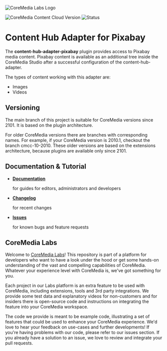 ![CoreMedia Labs Logo](https://documentation.coremedia.com/badges/banner_coremedia_labs_wide.png "CoreMedia Labs Logo")

![CoreMedia Content Cloud Version](https://img.shields.io/static/v1?message=2310&label=CoreMedia%20Content%20Cloud&style=for-the-badge&labelColor=666666&color=672779 "This badge shows the CoreMedia version this project is compatible with. 
Please read the versioning section of the project to see what other CoreMedia versions are supported and how to find them.")
![Status](https://img.shields.io/static/v1?message=inactive&label=Status&style=for-the-badge&labelColor=666666&color=2FAC66 
"The status badge describes if the project is maintained. Possible values are active and inactive. 
If a project is inactive it means that the development has been discontinued and won't support future CoreMedia versions."
)

# Content Hub Adapter for Pixabay

The **content-hub-adapter-pixabay** plugin provides access to Pixabay media content. 
Pixabay content is available as an additional tree inside the CoreMedia Studio 
after a successful configuration of the content-hub-adapter.

The  types of content working with this adapter are:
- Images
- Videos


## Versioning
The main branch of this project is suitable for CoreMedia versions since 2101. 
It is based on the plugin architecture.

For older CoreMedia versions there are branches with corresponding names. 
For example, if your CoreMedia version is 2010.1, checkout the branch cmcc-10-2010.
These older versions are based on the extensions architecture, because plugins are 
available only since 2101.

## Documentation & Tutorial

* **[Documentation](docs/README.md)**

    for guides for editors, administrators and developers    

* **[Changelog](CHANGELOG.md)**

    for recent changes

* **[Issues](https://github.com/CoreMedia/content-hub-adapter-pixabay/issues)**

    for known bugs and feature requests

## CoreMedia Labs

Welcome to [CoreMedia Labs](https://blog.coremedia.com/labs/)! This repository
is part of a platform for developers who want to have a look under the hood or
get some hands-on understanding of the vast and compelling capabilities of
CoreMedia. Whatever your experience level with CoreMedia is, we've got something
for you.

Each project in our Labs platform is an extra feature to be used with CoreMedia,
including extensions, tools and 3rd party integrations. We provide some test
data and explanatory videos for non-customers and for insiders there is
open-source code and instructions on integrating the feature into your
CoreMedia workspace. 

The code we provide is meant to be example code, illustrating a set of features
that could be used to enhance your CoreMedia experience. We'd love to hear your
feedback on use-cases and further developments! If you're having problems with
our code, please refer to our issues section. If you already have a solution to 
an issue, we love to review and integrate your pull requests. 

